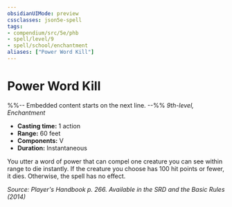 ```yaml
---
obsidianUIMode: preview
cssclasses: json5e-spell
tags:
- compendium/src/5e/phb
- spell/level/9
- spell/school/enchantment
aliases: ["Power Word Kill"]
---
```

# Power Word Kill
%%-- Embedded content starts on the next line. --%%
*9th-level, Enchantment*  

- **Casting time:** 1 action
- **Range:** 60 feet
- **Components:** V
- **Duration:** Instantaneous

You utter a word of power that can compel one creature you can see within range to die instantly. If the creature you choose has 100 hit points or fewer, it dies. Otherwise, the spell has no effect.

*Source: Player's Handbook p. 266. Available in the <span title='Systems Reference Document (5.1)'>SRD</span> and the Basic Rules (2014)*